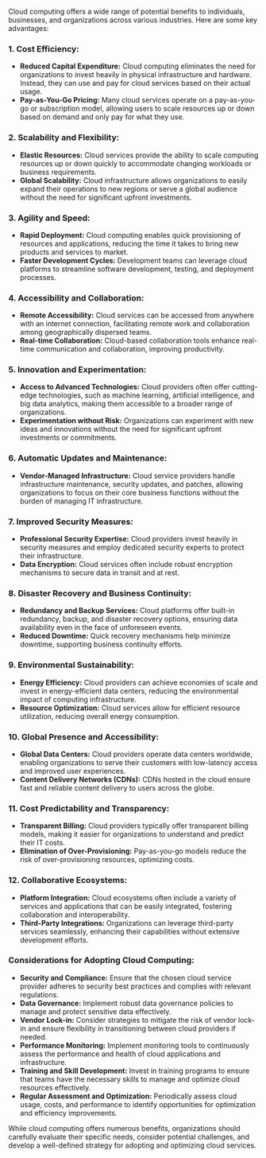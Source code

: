 Cloud computing offers a wide range of potential benefits to individuals, businesses, and organizations across various industries. Here are some key advantages:

### 1. **Cost Efficiency:**
   - **Reduced Capital Expenditure:** Cloud computing eliminates the need for organizations to invest heavily in physical infrastructure and hardware. Instead, they can use and pay for cloud services based on their actual usage.
   - **Pay-as-You-Go Pricing:** Many cloud services operate on a pay-as-you-go or subscription model, allowing users to scale resources up or down based on demand and only pay for what they use.

### 2. **Scalability and Flexibility:**
   - **Elastic Resources:** Cloud services provide the ability to scale computing resources up or down quickly to accommodate changing workloads or business requirements.
   - **Global Scalability:** Cloud infrastructure allows organizations to easily expand their operations to new regions or serve a global audience without the need for significant upfront investments.

### 3. **Agility and Speed:**
   - **Rapid Deployment:** Cloud computing enables quick provisioning of resources and applications, reducing the time it takes to bring new products and services to market.
   - **Faster Development Cycles:** Development teams can leverage cloud platforms to streamline software development, testing, and deployment processes.

### 4. **Accessibility and Collaboration:**
   - **Remote Accessibility:** Cloud services can be accessed from anywhere with an internet connection, facilitating remote work and collaboration among geographically dispersed teams.
   - **Real-time Collaboration:** Cloud-based collaboration tools enhance real-time communication and collaboration, improving productivity.

### 5. **Innovation and Experimentation:**
   - **Access to Advanced Technologies:** Cloud providers often offer cutting-edge technologies, such as machine learning, artificial intelligence, and big data analytics, making them accessible to a broader range of organizations.
   - **Experimentation without Risk:** Organizations can experiment with new ideas and innovations without the need for significant upfront investments or commitments.

### 6. **Automatic Updates and Maintenance:**
   - **Vendor-Managed Infrastructure:** Cloud service providers handle infrastructure maintenance, security updates, and patches, allowing organizations to focus on their core business functions without the burden of managing IT infrastructure.

### 7. **Improved Security Measures:**
   - **Professional Security Expertise:** Cloud providers invest heavily in security measures and employ dedicated security experts to protect their infrastructure.
   - **Data Encryption:** Cloud services often include robust encryption mechanisms to secure data in transit and at rest.

### 8. **Disaster Recovery and Business Continuity:**
   - **Redundancy and Backup Services:** Cloud platforms offer built-in redundancy, backup, and disaster recovery options, ensuring data availability even in the face of unforeseen events.
   - **Reduced Downtime:** Quick recovery mechanisms help minimize downtime, supporting business continuity efforts.

### 9. **Environmental Sustainability:**
   - **Energy Efficiency:** Cloud providers can achieve economies of scale and invest in energy-efficient data centers, reducing the environmental impact of computing infrastructure.
   - **Resource Optimization:** Cloud services allow for efficient resource utilization, reducing overall energy consumption.

### 10. **Global Presence and Accessibility:**
  - **Global Data Centers:** Cloud providers operate data centers worldwide, enabling organizations to serve their customers with low-latency access and improved user experiences.
- **Content Delivery Networks (CDNs):** CDNs hosted in the cloud ensure fast and reliable content delivery to users across the globe.

### 11. **Cost Predictability and Transparency:**
  - **Transparent Billing:** Cloud providers typically offer transparent billing models, making it easier for organizations to understand and predict their IT costs.
- **Elimination of Over-Provisioning:** Pay-as-you-go models reduce the risk of over-provisioning resources, optimizing costs.

### 12. **Collaborative Ecosystems:**
  - **Platform Integration:** Cloud ecosystems often include a variety of services and applications that can be easily integrated, fostering collaboration and interoperability.
- **Third-Party Integrations:** Organizations can leverage third-party services seamlessly, enhancing their capabilities without extensive development efforts.

### Considerations for Adopting Cloud Computing:

- **Security and Compliance:** Ensure that the chosen cloud service provider adheres to security best practices and complies with relevant regulations.
- **Data Governance:** Implement robust data governance policies to manage and protect sensitive data effectively.
- **Vendor Lock-in:** Consider strategies to mitigate the risk of vendor lock-in and ensure flexibility in transitioning between cloud providers if needed.
- **Performance Monitoring:** Implement monitoring tools to continuously assess the performance and health of cloud applications and infrastructure.
- **Training and Skill Development:** Invest in training programs to ensure that teams have the necessary skills to manage and optimize cloud resources effectively.
- **Regular Assessment and Optimization:** Periodically assess cloud usage, costs, and performance to identify opportunities for optimization and efficiency improvements.

While cloud computing offers numerous benefits, organizations should carefully evaluate their specific needs, consider potential challenges, and develop a well-defined strategy for adopting and optimizing cloud services.
